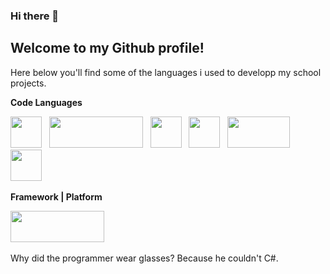 ### Hi there 👋

## Welcome to my Github profile!

Here below you'll find some of the languages i used to developp my school projects.

**Code Languages**

<img src="https://upload.wikimedia.org/wikipedia/commons/7/7d/Microsoft_.NET_logo.svg" width="50" height="50" /> &nbsp;
<img src="https://storage.googleapis.com/cms-storage-bucket/c823e53b3a1a7b0d36a9.png" width="150" height="50" /> &nbsp;
<img src="https://upload.wikimedia.org/wikipedia/commons/a/a7/React-icon.svg" width="50" height="50" /> &nbsp;
<img src="https://upload.wikimedia.org/wikipedia/fr/2/2e/Java_Logo.svg" width="50" height="50" /> &nbsp;
<img src="https://upload.wikimedia.org/wikipedia/commons/3/39/Scala-full-color.svg" width="100" height="50" /> &nbsp;
<img src="https://upload.wikimedia.org/wikipedia/commons/6/6a/JavaScript-logo.png" width="50" height="50" /> &nbsp;



**Framework | Platform**

<img src="https://upload.wikimedia.org/wikipedia/commons/4/44/Spring_Framework_Logo_2018.svg" width="150" height="50" /> &nbsp;




Why did the programmer wear glasses? Because he couldn't C#.

